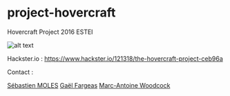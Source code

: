 # project-hovercraft

Hovercraft Project 2016 ESTEI

![alt text](https://github.com/gaelfargeas/project-hovercraft/blob/master/hovercraft.png)

Hackster.io :
https://www.hackster.io/121318/the-hovercraft-project-ceb96a

Contact : 

[Sébastien MOLES](https://www.linkedin.com/in/s%C3%A9bastien-moles-750201159/)
[Gaël Fargeas](https://www.linkedin.com/in/ga%C3%ABl-fargeas-833805151/)
[Marc-Antoine Woodcock](https://www.linkedin.com/in/marc-antoine-woodcock-179420150/)


